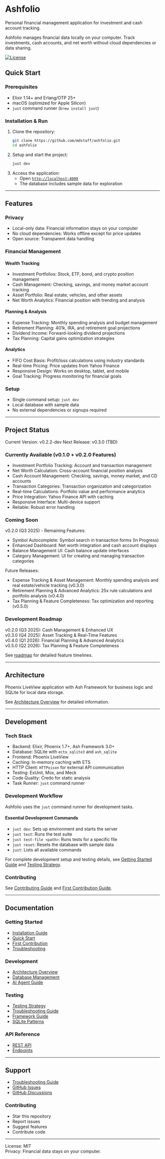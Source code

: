 # Ashfolio

Personal financial management application for investment and cash account tracking.

Ashfolio manages financial data locally on your computer. Track investments, cash accounts, and net worth without cloud dependencies or data sharing.

[![License](https://img.shields.io/badge/License-MIT-blue.svg)](LICENSE)

## Quick Start

### Prerequisites

- Elixir 1.14+ and Erlang/OTP 25+
- macOS (optimized for Apple Silicon)
- `just` command runner (`brew install just`)

### Installation & Run

1.  Clone the repository:
    ```bash
    git clone https://github.com/mdstaff/ashfolio.git
    cd ashfolio
    ```
2.  Setup and start the project:
    ```bash
    just dev
    ```
3.  Access the application:
    - Open [`http://localhost:4000`](http://localhost:4000)
    - The database includes sample data for exploration

---

## Features

### Privacy

- Local-only data: Financial information stays on your computer
- No cloud dependencies: Works offline except for price updates
- Open source: Transparent data handling

### Financial Management

#### Wealth Tracking

- Investment Portfolios: Stock, ETF, bond, and crypto position management
- Cash Management: Checking, savings, and money market account tracking
- Asset Portfolio: Real estate, vehicles, and other assets
- Net Worth Analytics: Financial position with trending and analysis

#### Planning & Analysis

- Expense Tracking: Monthly spending analysis and budget management
- Retirement Planning: 401k, IRA, and retirement goal projections
- Dividend Income: Forward-looking dividend projections
- Tax Planning: Capital gains optimization strategies

#### Analytics

- FIFO Cost Basis: Profit/loss calculations using industry standards
- Real-time Pricing: Price updates from Yahoo Finance
- Responsive Design: Works on desktop, tablet, and mobile
- Goal Tracking: Progress monitoring for financial goals

### Setup

- Single command setup: `just dev`
- Local database with sample data
- No external dependencies or signups required

---

## Project Status

Current Version: v0.2.2-dev
Next Release: v0.3.0 (TBD)

### Currently Available (v0.1.0 + v0.2.0 Features)

- Investment Portfolio Tracking: Account and transaction management
- Net Worth Calculation: Cross-account financial position analysis
- Cash Account Management: Checking, savings, money market, and CD accounts
- Transaction Categories: Transaction organization and categorization
- Real-time Calculations: Portfolio value and performance analytics
- Price Integration: Yahoo Finance API with caching
- Responsive Interface: Multi-device support
- Reliable: Robust error handling

### Coming Soon

v0.2.0 (Q3 2025) - Remaining Features:

- Symbol Autocomplete: Symbol search in transaction forms (In Progress)
- Enhanced Dashboard: Net worth integration and cash account displays
- Balance Management UI: Cash balance update interfaces
- Category Management: UI for creating and managing transaction categories

Future Releases:

- Expense Tracking & Asset Management: Monthly spending analysis and real estate/vehicle tracking (v0.3.0)
- Retirement Planning & Advanced Analytics: 25x rule calculations and portfolio analysis (v0.4.0)
- Tax Planning & Feature Completeness: Tax optimization and reporting (v0.5.0)

### Development Roadmap

v0.2.0 (Q3 2025): Cash Management & Enhanced UX  
v0.3.0 (Q4 2025): Asset Tracking & Real-Time Features  
v0.4.0 (Q1 2026): Financial Planning & Advanced Analytics  
v0.5.0 (Q2 2026): Tax Planning & Feature Completeness

See [roadmap](docs/roadmap/v0.2-v0.5-roadmap.md) for detailed feature timelines.

---

## Architecture

Phoenix LiveView application with Ash Framework for business logic and SQLite for local data storage.

See [Architecture Overview](docs/development/architecture.md) for detailed information.

---

## Development

### Tech Stack

- Backend: Elixir, Phoenix 1.7+, Ash Framework 3.0+
- Database: SQLite with `ecto_sqlite3` and `ash_sqlite`
- Frontend: Phoenix LiveView
- Caching: In-memory caching with ETS
- HTTP Client: `HTTPoison` for external API communication
- Testing: ExUnit, Mox, and Meck
- Code Quality: Credo for static analysis
- Task Runner: `just` command runner

### Development Workflow

Ashfolio uses the `just` command runner for development tasks.

#### Essential Development Commands

- `just dev`: Sets up environment and starts the server
- `just test`: Runs the test suite
- `just test-file <path>`: Runs tests for a specific file
- `just reset`: Resets the database with sample data
- `just`: Lists all available commands

For complete development setup and testing details, see [Getting Started Guide](docs/getting-started/) and [Testing Strategy](docs/TESTING_STRATEGY.md).

### Contributing

See [Contributing Guide](CONTRIBUTING.md) and [First Contribution Guide](docs/getting-started/first-contribution.md).

---

## Documentation

### Getting Started

- [Installation Guide](docs/getting-started/installation.md)
- [Quick Start](docs/getting-started/quick-start.md)
- [First Contribution](docs/getting-started/first-contribution.md)
- [Troubleshooting](docs/getting-started/troubleshooting.md)

### Development

- [Architecture Overview](docs/development/architecture.md)
- [Database Management](docs/development/database-management.md)
- [AI Agent Guide](docs/development/ai-agent-guide.md)

### Testing

- [Testing Strategy](docs/TESTING_STRATEGY.md)
- [Troubleshooting Guide](docs/development/test-failure-troubleshooting-guide.md)
- [Framework Guide](docs/testing/framework.md)
- [SQLite Patterns](docs/testing/patterns.md)

### API Reference

- [REST API](docs/api/rest-api.md)
- [Endpoints](docs/api/endpoints.md)

---

## Support

- [Troubleshooting Guide](docs/getting-started/troubleshooting.md)
- [GitHub Issues](https://github.com/mdstaff/ashfolio/issues)
- [GitHub Discussions](https://github.com/mdstaff/ashfolio/discussions)

### Contributing

- Star this repository
- Report issues
- Suggest features
- Contribute code

---

License: MIT  
Privacy: Financial data stays on your computer.
